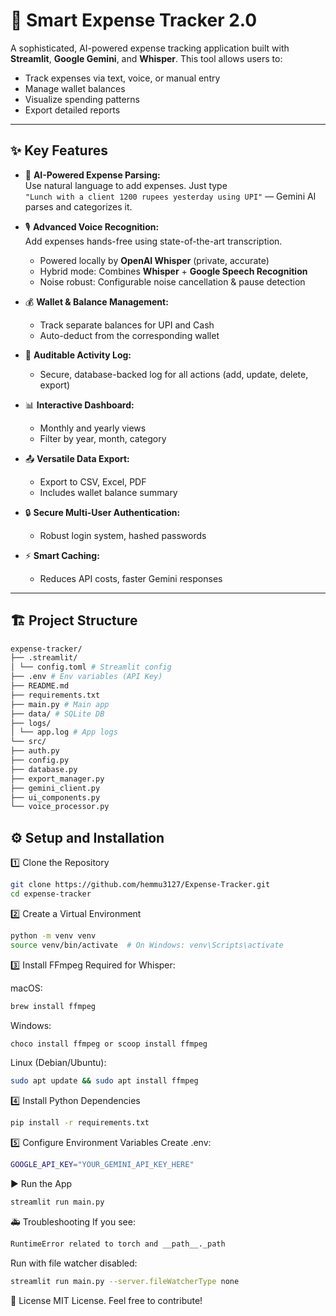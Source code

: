 # 🚀 Smart Expense Tracker 2.0

A sophisticated, AI-powered expense tracking application built with **Streamlit**, **Google Gemini**, and **Whisper**. This tool allows users to:
- Track expenses via text, voice, or manual entry
- Manage wallet balances
- Visualize spending patterns
- Export detailed reports

---

## ✨ Key Features

- 🧠 **AI-Powered Expense Parsing:**  
  Use natural language to add expenses. Just type  
  `"Lunch with a client 1200 rupees yesterday using UPI"` — Gemini AI parses and categorizes it.

- 🎙️ **Advanced Voice Recognition:**  
  Add expenses hands-free using state-of-the-art transcription.  
  - Powered locally by **OpenAI Whisper** (private, accurate)  
  - Hybrid mode: Combines **Whisper** + **Google Speech Recognition**  
  - Noise robust: Configurable noise cancellation & pause detection

- 💰 **Wallet & Balance Management:**  
  - Track separate balances for UPI and Cash  
  - Auto-deduct from the corresponding wallet

- 📜 **Auditable Activity Log:**  
  - Secure, database-backed log for all actions (add, update, delete, export)

- 📊 **Interactive Dashboard:**  
  - Monthly and yearly views  
  - Filter by year, month, category

- 📤 **Versatile Data Export:**  
  - Export to CSV, Excel, PDF  
  - Includes wallet balance summary  

- 🔒 **Secure Multi-User Authentication:**  
  - Robust login system, hashed passwords

- ⚡ **Smart Caching:**  
  - Reduces API costs, faster Gemini responses

---

## 🏗️ Project Structure

```bash
expense-tracker/
├── .streamlit/
│ └── config.toml # Streamlit config
├── .env # Env variables (API Key)
├── README.md
├── requirements.txt
├── main.py # Main app
├── data/ # SQLite DB
├── logs/
│ └── app.log # App logs
└── src/
├── auth.py
├── config.py
├── database.py
├── export_manager.py
├── gemini_client.py
├── ui_components.py
└── voice_processor.py
```

## ⚙️ Setup and Installation

1️⃣ Clone the Repository
```bash
git clone https://github.com/hemmu3127/Expense-Tracker.git
cd expense-tracker
```

2️⃣ Create a Virtual Environment
```bash
python -m venv venv
source venv/bin/activate  # On Windows: venv\Scripts\activate
```

3️⃣ Install FFmpeg
Required for Whisper:

macOS: 
```bash
brew install ffmpeg
```

Windows: 
``` bash
choco install ffmpeg or scoop install ffmpeg
```

Linux (Debian/Ubuntu):
```bash
sudo apt update && sudo apt install ffmpeg
```

4️⃣ Install Python Dependencies
```bash
pip install -r requirements.txt
```

5️⃣ Configure Environment Variables
Create .env:
```bash 
GOOGLE_API_KEY="YOUR_GEMINI_API_KEY_HERE"
```

▶️ Run the App
```bash
streamlit run main.py
```

🚑 Troubleshooting
If you see:
``` bash
RuntimeError related to torch and __path__._path
```

Run with file watcher disabled:
``` bash
streamlit run main.py --server.fileWatcherType none
```

📌 License
MIT License. Feel free to contribute!



